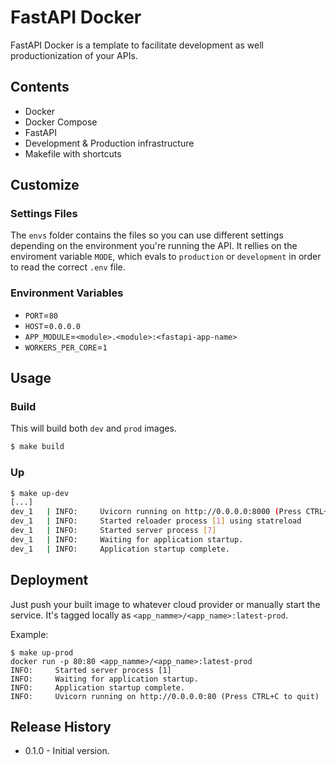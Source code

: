 # FastAPI Docker

FastAPI Docker is a template to facilitate development as well productionization of your APIs. 

## Contents
- Docker
- Docker Compose
- FastAPI
- Development & Production infrastructure
- Makefile with shortcuts


## Customize
### Settings Files
The `envs` folder contains the files so you can use different settings depending on the environment you're running the API. It rellies on the enviroment variable `MODE`, which evals to `production` or `development` in order to read the correct `.env` file.

### Environment Variables
- `PORT`=`80`
- `HOST`=`0.0.0.0`
- `APP_MODULE`=`<module>.<module>:<fastapi-app-name>`
- `WORKERS_PER_CORE`=`1`

## Usage
### Build
This will build both `dev` and `prod` images.
```bash
$ make build
```

### Up
```bash
$ make up-dev
[...]
dev_1   | INFO:     Uvicorn running on http://0.0.0.0:8000 (Press CTRL+C to quit)
dev_1   | INFO:     Started reloader process [1] using statreload
dev_1   | INFO:     Started server process [7]
dev_1   | INFO:     Waiting for application startup.
dev_1   | INFO:     Application startup complete.
```

## Deployment
Just push your built image to whatever cloud provider or manually start the service. It's tagged locally as `<app_namme>/<app_name>:latest-prod`.

Example:
```
$ make up-prod
docker run -p 80:80 <app_namme>/<app_name>:latest-prod
INFO:     Started server process [1]
INFO:     Waiting for application startup.
INFO:     Application startup complete.
INFO:     Uvicorn running on http://0.0.0.0:80 (Press CTRL+C to quit)
```

## Release History
- 0.1.0 - Initial version.
